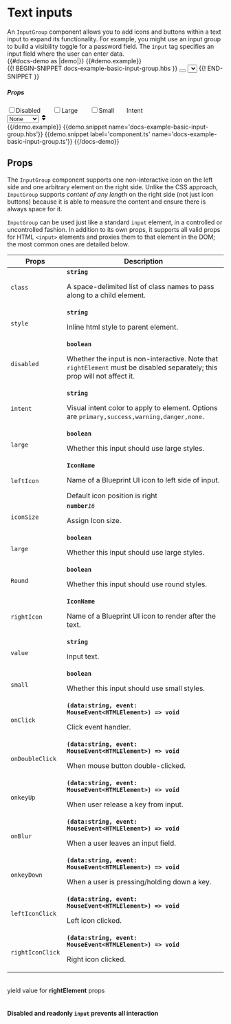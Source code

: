 # Text inputs
<div class='bp3-running-text bp3-text-large'>
  An <code>InputGroup</code> component allows you to add icons and buttons within a text input to expand its functionality. For example, you might use an input group to build a visibility toggle for a password field. The <code>Input</code> tag specifies an input field where the user can enter data.
</div>
{{#docs-demo as |demo|}}
{{#demo.example}}
<div class="demo-container">
  <div class="docs-example-frame docs-example-frame-row" data-example-id="InputGroupExample">
    <div class="docs-example">
      {{! BEGIN-SNIPPET docs-example-basic-input-group.hbs }}
      <InputGroup 
        @leftIcon='filter' 
        @placeholder='Any text....'
        @disabled={{isDisabled}} 
        @large={{isLarge}} 
        @small={{isSmall}}
        @intent={{intent}} 
      >
      </InputGroup>
      <InputGroup 
        @type={{type}} 
        @placeholder='Enter your password...'
        @disabled={{isDisabled}} 
        @large={{isLarge}} 
        @small={{isSmall}} 
        @intent={{intent}} >
        <ToolTip @content={{content}} @disabled={{isDisabled}} >
          <Button @icon={{icon}} @disabled={{isDisabled}} 
          @intent="warning" @minimal="true" @onClick={{action "OnClick"}}></Button>
        </ToolTip>
      </InputGroup>
      <InputGroup 
        @leftIcon='tag' 
        @placeholder='Find tags' 
        @disabled={{isDisabled}} 
        @large={{isLarge}} 
        @small={{isSmall}}  
        @intent={{intent}} 
        @onkeyDown={{action 'onkeyDown'}}>
        <Tag @minimal=true @value={{tagValueChange}}></Tag>
      </InputGroup>
      <InputGroup 
        @placeholder='Add people or groups...' 
        @disabled={{isDisabled}} 
        @large={{isLarge}} 
        @small={{isSmall}} 
        @intent={{intent}}  
        @onkeyDown={{action 'onkeyDown'}}>
        <Select @data={{data}} @type='button'    
         @selected={{selected}} 
         @minimal={{false}}
         @ButtonProps={{ButtonProps}}
         @onSelect={{action 'optionSelected' }}>
        </Select>
        </InputGroup>
      {{! END-SNIPPET }}
    </div>
    <div class="docs-example-options">
      <h5 class="bp3-heading">Props</h5>
      <label class="bp3-control bp3-switch" style='padding-right:25px'><input type="checkbox" value="on"
          onclick={{action 'disableFun' }}><span class="bp3-control-indicator"></span>Disabled</label>
      <label class="bp3-control bp3-switch" style='padding-right:25px'><input type="checkbox" value="on"><span
          class="bp3-control-indicator" onclick={{action 'largeFun' }}></span>Large</label>
      <label class="bp3-control bp3-switch" style='padding-right:25px'><input type="checkbox" value="on"><span
          class="bp3-control-indicator" onclick={{action 'smallFun' }}></span>Small</label>
       <label class="bp3-label" style="margin-top:5px">Intent
                <div class="bp3-html-select">
                  <select onchange={{action "selectIntent"}}>
                        <option label="None" value="none">None</option>
                        <option label="Primary" value="primary">Primary</option>
                        <option label="Success" value="success">Success</option>
                        <option label="Warning" value="warning">Warning</option>
                        <option label="Danger" value="danger">Danger</option>
                  </select>
                  <span icon="double-caret-vertical" class="bp3-icon bp3-icon-double-caret-vertical"><svg data-icon="double-caret-vertical" width="16" height="16" viewBox="0 0 16 16"><desc>double-caret-vertical</desc><path d="M5 7h6a1.003 1.003 0 0 0 .71-1.71l-3-3C8.53 2.11 8.28 2 8 2s-.53.11-.71.29l-3 3A1.003 1.003 0 0 0 5 7zm6 2H5a1.003 1.003 0 0 0-.71 1.71l3 3c.18.18.43.29.71.29s.53-.11.71-.29l3-3A1.003 1.003 0 0 0 11 9z" fill-rule="evenodd"></path></svg></span>
                </div>
            </label>
    </div>
  </div>
</div>
{{/demo.example}}
{{demo.snippet name='docs-example-basic-input-group.hbs'}}
{{demo.snippet label='component.ts' name='docs-example-basic-input-group.ts'}}
{{/docs-demo}}

## Props

<div class="bp3-running-text bp3-text-large"><p>The <code>InputGroup</code> component supports one non-interactive icon on the left
side and one arbitrary element on the right side. Unlike the CSS approach,
<code>InputGroup</code> supports <em>content of any length</em> on the right side (not just
icon buttons) because it is able to measure the content and ensure there is
always space for it.</p>
<p><code>InputGroup</code> can be used just like a standard <code>input</code> element, in
a controlled or uncontrolled fashion. In addition to its own props, it supports
all valid props for HTML <code>&lt;input&gt;</code> elements and proxies them to that element in
the DOM; the most common ones are detailed below.</p>
</div>

<div class="docs-modifiers-table bp3-running-text">
  <table class="bp3-html-table">
    <thead>
      <tr>
        <th>Props</th>
        <th>Description</th>
      </tr>
    </thead>
    <tbody>
      <tr>
        <td class="docs-prop-name"><code>class</code></td>
        <td class="docs-prop-details"><code
            class="docs-prop-type"><strong>string</strong><em class="docs-prop-default bp3-text-muted"></em></code>
          <div class="docs-prop-description">
            <div class="docs-section">
              <div class="bp3-running-text">
                <p>A space-delimited list of class names to pass along to a child element.</p>
              </div>
            </div>
          </div>
        </td>
      </tr>
      <tr>
        <td class="docs-prop-name"><code>style</code></td>
        <td class="docs-prop-details"><code
            class="docs-prop-type"><strong>string</strong><em class="docs-prop-default bp3-text-muted"></em></code>
          <div class="docs-prop-description">
            <div class="docs-section">
              <div class="bp3-running-text">
                <p>Inline html style to parent element.</p>
              </div>
            </div>
          </div>
        </td>
      </tr>
      <tr>
        <td class="docs-prop-name"><code>disabled</code></td>
        <td class="docs-prop-details"><code
            class="docs-prop-type"><strong>boolean</strong><em class="docs-prop-default bp3-text-muted"></em></code>
          <div class="docs-prop-description">
            <div class="docs-section">
              <div class="bp3-running-text">
                <p>Whether the input is non-interactive.
                   Note that <code>rightElement</code> must be disabled separately; this prop will not affect it.</p>
              </div>
            </div>
          </div>
        </td>
      </tr>
      <tr>
        <td class="docs-prop-name"><code>intent</code></td>
        <td class="docs-prop-details">
          <code class="docs-prop-type"><strong>string</strong><em class="docs-prop-default bp3-text-muted"></em></code>
          <div class="docs-prop-description">
            <div class="docs-section">
              <div class="bp3-running-text">
                <p>Visual intent color to apply to element. Options are
                  <code>primary,success,warning,danger,none.</code></p>
              </div>
            </div>
          </div>
        </td>
      </tr>
      <tr><td class="docs-prop-name"><code>large</code></td><td class="docs-prop-details"><code class="docs-prop-type"><strong>boolean</strong><em class="docs-prop-default bp3-text-muted"></em></code><div class="docs-prop-description"><div class="docs-section"><div class="bp3-running-text"><p>Whether this input should use large styles.</p>
</div></div></div><div class="docs-prop-tags"></div></td></tr>
      <tr>
        <td class="docs-prop-name"><code>leftIcon</code></td>
        <td class="docs-prop-details"><code
            class="docs-prop-type"><strong>IconName </strong><em class="docs-prop-default bp3-text-muted"></em></code>
          <div class="docs-prop-description">
            <div class="docs-section">
              <div class="bp3-running-text">
                <p>Name of a Blueprint UI icon to left side of input.</p>
              </div>
            </div>
          </div>
          <div class="docs-prop-tags"><span class="bp3-tag bp3-minimal"><span
                class="bp3-text-overflow-ellipsis bp3-fill">
                Default icon position is right</span></span></div>
        </td>
      </tr>
      <tr>
        <td class="docs-prop-name"><code>iconSize</code></td>
        <td class="docs-prop-details"><code
            class="docs-prop-type"><strong>number</strong><em class="docs-prop-default bp3-text-muted">16</em></code>
          <div class="docs-prop-description">
            <div class="docs-section">
              <div class="bp3-running-text">
                <p>Assign Icon size.</p>
              </div>
            </div>
          </div>
        </td>
      </tr>
      <tr>
        <td class="docs-prop-name"><code>large</code></td>
        <td class="docs-prop-details"><code
            class="docs-prop-type"><strong>boolean</strong><em class="docs-prop-default bp3-text-muted"></em></code>
          <div class="docs-prop-description">
            <div class="docs-section">
              <div class="bp3-running-text">
                <p>Whether this input should use large styles.</p>
              </div>
            </div>
          </div>
          <div class="docs-prop-tags"></div>
        </td>
      </tr>
      <tr>
        <td class="docs-prop-name"><code>Round</code></td>
        <td class="docs-prop-details"><code
            class="docs-prop-type"><strong>boolean</strong><em class="docs-prop-default bp3-text-muted"></em></code>
          <div class="docs-prop-description">
            <div class="docs-section">
              <div class="bp3-running-text">
                <p>Whether this input should use round styles.</p>
              </div>
            </div>
          </div>
          <div class="docs-prop-tags"></div>
        </td>
      </tr>
      <tr>
        <td class="docs-prop-name"><code>rightIcon</code></td>
        <td class="docs-prop-details"><code
            class="docs-prop-type"><strong>IconName</strong><em class="docs-prop-default bp3-text-muted"></em></code>
          <div class="docs-prop-description">
            <div class="docs-section">
              <div class="bp3-running-text">
                <p>Name of a Blueprint UI icon to render after the text.</p>
              </div>
            </div>
          </div>
          <div class="docs-prop-tags"></div>
        </td>
      </tr>
      <tr>
        <td class="docs-prop-name"><code>value</code></td>
        <td class="docs-prop-details"><code
            class="docs-prop-type"><strong>string</strong><em class="docs-prop-default bp3-text-muted"></em></code>
          <div class="docs-prop-description">
            <div class="docs-section">
              <div class="bp3-running-text">
                <p>Input text.</p>
              </div>
            </div>
          </div>
        </td>
      </tr>
      <tr>
        <td class="docs-prop-name"><code>small</code></td>
        <td class="docs-prop-details"><code
            class="docs-prop-type"><strong>boolean</strong><em class="docs-prop-default bp3-text-muted"></em></code>
          <div class="docs-prop-description">
            <div class="docs-section">
              <div class="bp3-running-text">
                <p>Whether this input should use small styles.</p>
              </div>
            </div>
          </div>
        </td>
      </tr>
      <tr>
        <td class="docs-prop-name"><code>onClick</code></td>
        <td class="docs-prop-details"><code
            class="docs-prop-type"><strong>(data:string, event: MouseEvent&lt;HTMLElement&gt;) =&gt; void</strong><em class="docs-prop-default bp3-text-muted"></em></code>
          <div class="docs-prop-description">
            <div class="docs-section">
              <div class="bp3-running-text">
                <p>Click event handler.</p>
              </div>
            </div>
          </div>
        </td>
      </tr>
      <tr>
        <td class="docs-prop-name"><code>onDoubleClick</code></td>
        <td class="docs-prop-details"><code
            class="docs-prop-type"><strong>(data:string, event: MouseEvent&lt;HTMLElement&gt;) =&gt; void</strong><em class="docs-prop-default bp3-text-muted"></em></code>
          <div class="docs-prop-description">
            <div class="docs-section">
              <div class="bp3-running-text">
                <p>When mouse button double-clicked.</p>
              </div>
            </div>
          </div>
        </td>
      </tr>
      <tr>
        <td class="docs-prop-name"><code>onkeyUp</code></td>
        <td class="docs-prop-details"><code
            class="docs-prop-type"><strong>(data:string, event: MouseEvent&lt;HTMLElement&gt;) =&gt; void</strong><em class="docs-prop-default bp3-text-muted"></em></code>
          <div class="docs-prop-description">
            <div class="docs-section">
              <div class="bp3-running-text">
                <p> When user release a key from input.</p>
              </div>
            </div>
          </div>
        </td>
      </tr>
      <tr>
        <td class="docs-prop-name"><code>onBlur</code></td>
        <td class="docs-prop-details"><code
            class="docs-prop-type"><strong>(data:string, event: MouseEvent&lt;HTMLElement&gt;) =&gt; void</strong><em class="docs-prop-default bp3-text-muted"></em></code>
          <div class="docs-prop-description">
            <div class="docs-section">
              <div class="bp3-running-text">
                <p> When a user leaves an input field.</p>
              </div>
            </div>
          </div>
        </td>
      </tr>
      <tr>
        <td class="docs-prop-name"><code>onkeyDown</code></td>
        <td class="docs-prop-details"><code
            class="docs-prop-type"><strong>(data:string, event: MouseEvent&lt;HTMLElement&gt;) =&gt; void</strong><em class="docs-prop-default bp3-text-muted"></em></code>
          <div class="docs-prop-description">
            <div class="docs-section">
              <div class="bp3-running-text">
                <p> When a user is pressing/holding down a key.</p>
              </div>
            </div>
          </div>
        </td>
      </tr>
      <tr>
        <td class="docs-prop-name"><code>leftIconClick</code></td>
        <td class="docs-prop-details"><code
            class="docs-prop-type"><strong>(data:string, event: MouseEvent&lt;HTMLElement&gt;) =&gt; void</strong><em class="docs-prop-default bp3-text-muted"></em></code>
          <div class="docs-prop-description">
            <div class="docs-section">
              <div class="bp3-running-text">
                <p>Left icon clicked.</p>
              </div>
            </div>
          </div>
        </td>
      </tr>
      <tr>
        <td class="docs-prop-name"><code>rightIconClick</code></td>
        <td class="docs-prop-details"><code
            class="docs-prop-type"><strong>(data:string, event: MouseEvent&lt;HTMLElement&gt;) =&gt; void</strong><em class="docs-prop-default bp3-text-muted"></em></code>
          <div class="docs-prop-description">
            <div class="docs-section">
              <div class="bp3-running-text">
                <p> Right icon clicked.</p>
              </div>
            </div>
          </div>
        </td>
      </tr>
    </tbody>
  </table>
  <br>
  <div class="docs-prop-tags"><span class="bp3-tag bp3-minimal"><span class="bp3-text-overflow-ellipsis bp3-fill">
     yield value for <strong>rightElement</strong> props  </span></span></div>
  <br>
  <div class="bp3-callout bp3-intent-danger ">
    <h4 class="bp3-heading">
      <Icon @icon='error' @iconSize=16 /> Disabled and readonly <code>input</code>
      prevents all interaction</h4>
  </div>

</div>